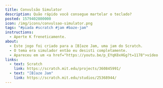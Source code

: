 ```yaml
---
title: Convulsão Simulator
description: Quão rápido você consegue martelar o teclado?
posted: 1579402800000
icon: /img/icons/convulsao-simulator.png
tags: "#piada #scratch #jam #baze-jam"
instructions:
  - Aperte K freneticamente.
about:
  - Este jogo foi criado para a [B]aze Jam, uma jam do Scratch.
  - O tema era simulador então eu desisti completamente.
  - Apareceu em um <a href="https://youtu.be/p_EYqK8xHGg?t=1178">vídeo do MBJ</a>! :00
links:
  - text: Scratch
    link: https://scratch.mit.edu/projects/360845991/
  - text: "[B]aze Jam"
    link: https://scratch.mit.edu/studios/25368944/
---
```

<scratch url="https://scratch.mit.edu/projects/360845991/"></scratch>